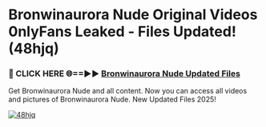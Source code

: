 # Bronwinaurora Nude Original Videos 0nlyFans Leaked - Files Updated! (48hjq)

<h3>🔴 CLICK HERE 🌐==►► <a href="https://tinyurl.com/y5r63du9" rel="nofollow">Bronwinaurora Nude Updated Files</a></h3>

Get Bronwinaurora Nude and all content. Now you can access all videos and pictures of Bronwinaurora Nude. New Updated Files 2025!

[![48hjq](https://i.imgur.com/UVo9nyh.gif)](https://tinyurl.com/y5r63du9)